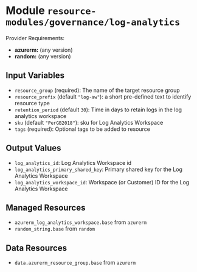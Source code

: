 
# Module `resource-modules/governance/log-analytics`

Provider Requirements:
* **azurerm:** (any version)
* **random:** (any version)

## Input Variables
* `resource_group` (required): The name of the target resource group
* `resource_prefix` (default `"log-aw"`): a short pre-defined text to identify resource type
* `retention_period` (default `30`): Time in days to retain logs in the log analytics workspace
* `sku` (default `"PerGB2018"`): sku for Log Analytics Workspace
* `tags` (required): Optional tags to be added to resource

## Output Values
* `log_analytics_id`: Log Analytics Workspace id
* `log_analytics_primary_shared_key`: Primary shared key for the Log Analytics Workspace
* `log_analytics_workspace_id`: Workspace (or Customer) ID for the Log Analytics Workspace

## Managed Resources
* `azurerm_log_analytics_workspace.base` from `azurerm`
* `random_string.base` from `random`

## Data Resources
* `data.azurerm_resource_group.base` from `azurerm`

